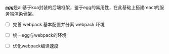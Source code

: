 [***egg***](https://github.com/eggjs/egg/)是ali基于koa封装的后端框架，鉴于egg的易用性，在此基础上搭建react的服务端渲染骨架。



- [ ] 完善 webpack 基本配置并分离 webpack 环境
- [ ] 统一egg与webpack的环境
- [ ] 优化webpack编译速度

